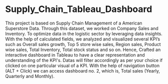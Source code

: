 # Supply_Chain_Tableau_Dashboard
This project is based on Supply Chain Management of a American Superstore Data.
Through this dataset, we worked on Company Sales and Inventory.
To optimize data in the logistic sector by leveraging data insights. 
With the help of calculated fields, we analyzed and visualized several KPI’s such as Overall sales growth, Top 5 store wise sales, Region sales, Product wise sales, Total Inventory, Total stock status and so on.
Hence, Crafted an interactive dashboard in Tableau to have a clear representation and understanding of the KPI's.
Datas will filter accordingly as per your choice if clicked on one particular visual of a KPI.
With the help of navigation button (ALT + Click) we can access dashboard no. 2, which is, Total sales (Yearly, Quarterly and Monthly).
